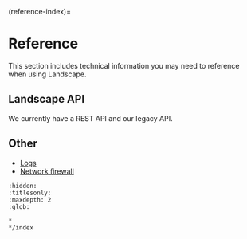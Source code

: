 (reference-index)=
# Reference

This section includes technical information you may need to reference when using Landscape.

## Landscape API

We currently have a REST API and our legacy API.

## Other

- [Logs](/reference/logs/logs)
- [Network firewall](/reference/networking/network-firewall)


```{toctree}
:hidden:
:titlesonly:
:maxdepth: 2
:glob:

*
*/index
